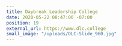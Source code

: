```yaml
---
title: Daybreak Leadership College
date: 2020-05-22 08:47:00 -07:00
position: 19
external_url: https://www.dlc.college
small_image: "/uploads/DLC-Slide_960.jpg"
---
```


